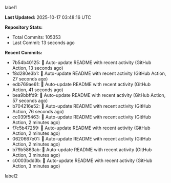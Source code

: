 
label1 
<!-- ACTIVITY_START -->
**Last Updated:** 2025-10-17 03:48:16 UTC

**Repository Stats:**
- Total Commits: 105353
- Last Commit: 13 seconds ago

**Recent Commits:**
- 7b54b40125: 🤖 Auto-update README with recent activity (GitHub Action, 13 seconds ago)
- f8d280e3b1: 🤖 Auto-update README with recent activity (GitHub Action, 27 seconds ago)
- edb769ae61: 🤖 Auto-update README with recent activity (GitHub Action, 41 seconds ago)
- bea9bbffd9: 🤖 Auto-update README with recent activity (GitHub Action, 57 seconds ago)
- b704216e52: 🤖 Auto-update README with recent activity (GitHub Action, 76 seconds ago)
- cc039f5463: 🤖 Auto-update README with recent activity (GitHub Action, 2 minutes ago)
- f7c5b47259: 🤖 Auto-update README with recent activity (GitHub Action, 2 minutes ago)
- 0620667e01: 🤖 Auto-update README with recent activity (GitHub Action, 2 minutes ago)
- b79b5863ab: 🤖 Auto-update README with recent activity (GitHub Action, 3 minutes ago)
- c0003bdd3b: 🤖 Auto-update README with recent activity (GitHub Action, 3 minutes ago)
<!-- ACTIVITY_END -->

label2
